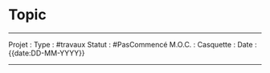 # Topic 
-------
Projet : 
Type : #travaux 
Statut : #PasCommencé 
M.O.C. :
Casquette : 
Date : {{date:DD-MM-YYYY}}
------ ----
